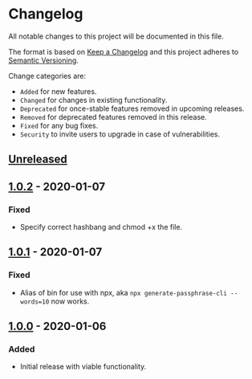 # Changelog

All notable changes to this project will be documented in this file.

The format is based on [Keep a Changelog](http://keepachangelog.com/en/1.0.0/)
and this project adheres to [Semantic Versioning](http://semver.org/spec/v2.0.0.html).

Change categories are:

* `Added` for new features.
* `Changed` for changes in existing functionality.
* `Deprecated` for once-stable features removed in upcoming releases.
* `Removed` for deprecated features removed in this release.
* `Fixed` for any bug fixes.
* `Security` to invite users to upgrade in case of vulnerabilities.

## [Unreleased]

## [1.0.2] - 2020-01-07
### Fixed
- Specify correct hashbang and chmod +x the file.

## [1.0.1] - 2020-01-07
### Fixed
- Alias of bin for use with npx, aka `npx generate-passphrase-cli --words=10` now works.

## [1.0.0] - 2020-01-06
### Added
- Initial release with viable functionality.

[Unreleased]: https://github.com/saibotsivad/generate-passphrase-cli/compare/v1.0.0...HEAD
[1.0.2]: https://github.com/saibotsivad/generate-passphrase-cli/compare/v1.0.1...v1.0.2
[1.0.1]: https://github.com/saibotsivad/generate-passphrase-cli/compare/v1.0.0...v1.0.1
[1.0.0]: https://github.com/saibotsivad/generate-passphrase-cli/compare/v0.0.0...v1.0.0
